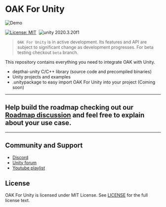 # OAK For Unity

![Demo](docs/img/depthai-unity-plugin-face-detector.gif)

[![License: MIT](https://img.shields.io/badge/License-MIT-green.svg)](https://opensource.org/licenses/MIT)&nbsp;
<img src="https://img.shields.io/badge/unity-2020.3.20f1-green.svg?style=flat-square" alt="unity 2020.3.20f1">
&nbsp;

> `OAK For Unity` is in active development. Its features and API are subject to significant change as development progresses. For beta testing checkout `beta` branch.


This repository contains everything you need to integrate OAK with Unity.
- depthai-unity C/C++ library (source code and precompiled binaries)
- Unity projects and examples
- .unitypackage to easy import OAK For Unity into your project (Coming soon)
---
Help build the roadmap checking out our **[Roadmap discussion](https://github.com/luxonis/depthai-unity/issues/1)** and feel free to explain about your use case.
---

---

## Community and Support
- [Discord](https://discord.com/invite/EPsZHkg9Nx)
- [Unity forum](https://forum.unity.com/threads/oak-for-unity-spatial-ai-meets-the-power-of-unity.1205764/)
- [Youtube playlist](https://youtu.be/CSFOZLBV2RA?list=PLFzqMMJPSNSbsHp7QeJpOHrZu_1BAdDms)

## License
OAK For Unity is licensed under MIT License. See [LICENSE](LICENSE.md) for the full license text.